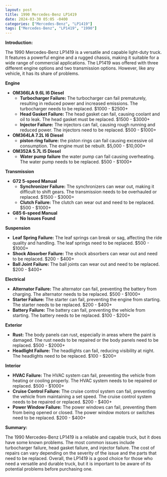 ```yaml
---
layout: post
title: 1990 Mercedes-Benz LP1419
date: 2024-03-30 05:05 -0400
categories: ["Mercedes-Benz", "LP1419"]
tags: ["Mercedes-Benz", "LP1419", "1990"]
---
```

**Introduction:**

The 1990 Mercedes-Benz LP1419 is a versatile and capable light-duty truck. It features a powerful engine and a rugged chassis, making it suitable for a wide range of commercial applications. The LP1419 was offered with three different engine options and two transmission options. However, like any vehicle, it has its share of problems.

**Engine**
* **OM366LA 9.6L I6 Diesel**
    * **Turbocharger Failure:** The turbocharger can fail prematurely, resulting in reduced power and increased emissions. The turbocharger needs to be replaced. $1000 - $2500+
    * **Head Gasket Failure:** The head gasket can fail, causing coolant and oil to leak. The head gasket must be replaced. $1500 - $3000+
    * **Injector Failure:** The injectors can fail, causing rough running and reduced power. The injectors need to be replaced. $500 - $1000+
* **OM364LA 7.2L I6 Diesel**
    * **piston ring failure:** the piston rings can fail causing excessive oil consumption. The engine must be rebuilt. $5,000 - $10,000+
* **OM352A 5.7L I5 Diesel**
    * **Water pump failure** the water pump can fail causing overheating. The water pump needs to be replaced. $500 - $1000+

**Transmission**
* **G72 5-speed Manual**
    * **Synchronizer Failure:** The synchronizers can wear out, making it difficult to shift gears. The transmission needs to be overhauled or replaced. $1500 - $3000+
    * **Clutch Failure:** The clutch can wear out and need to be replaced. $500 - $1000+
* **G85 6-speed Manual**
    * **No Issues Found**
    
**Suspension**
* **Leaf Spring Failure:** The leaf springs can break or sag, affecting the ride quality and handling. The leaf springs need to be replaced. $500 - $1000+
* **Shock Absorber Failure:** The shock absorbers can wear out and need to be replaced. $200 - $400+
* **Ball Joint Failure:** The ball joints can wear out and need to be replaced. $200 - $400+

**Electrical**
* **Alternator Failure:** The alternator can fail, preventing the battery from charging. The alternator needs to be replaced. $500 - $1000+
* **Starter Failure:** The starter can fail, preventing the engine from starting. The starter needs to be replaced. $200 - $400+
* **Battery Failure:** The battery can fail, preventing the vehicle from starting. The battery needs to be replaced. $100 - $200+

**Exterior**
* **Rust:** The body panels can rust, especially in areas where the paint is damaged. The rust needs to be repaired or the body panels need to be replaced. $500 - $2000+
* **Headlight Failure:** The headlights can fail, reducing visibility at night. The headlights need to be replaced. $100 - $200+

**Interior**
* **HVAC Failure:** The HVAC system can fail, preventing the vehicle from heating or cooling properly. The HVAC system needs to be repaired or replaced. $500 - $1000+
* **Cruise Control Failure:** The cruise control system can fail, preventing the vehicle from maintaining a set speed. The cruise control system needs to be repaired or replaced. $200 - $400+
* **Power Window Failure:** The power windows can fail, preventing them from being opened or closed. The power window motors or switches need to be replaced. $200 - $400+

**Summary:**

The 1990 Mercedes-Benz LP1419 is a reliable and capable truck, but it does have some known problems. The most common issues include turbocharger failure, head gasket failure, and injector failure. The cost of repairs can vary depending on the severity of the issue and the parts that need to be replaced. Overall, the LP1419 is a good choice for those who need a versatile and durable truck, but it is important to be aware of its potential problems before purchasing one.
